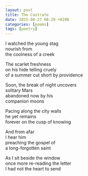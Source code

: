 ```yaml
---
layout: post
title: The Castrate
date: 2025-08-27 08:29 +0200
categories: [poems]
tags: [poetry]
---
```


I watched the young stag  
nourish from  
the coolness of a creek  

The scarlet freshness  
on his hide telling cruely  
of a summer cut short by providence  

Soon, the break of night uncovers  
solitary Mars  
abandoned now by his  
companion moons  

Pacing along the city walls  
he yet remains  
forever on the cusp of knowing  

And from afar  
I hear him  
preaching the gospel of  
a long-forgotten saint  

As I sit beside the window  
once more re-reading the letter  
I had not the heart to send  
